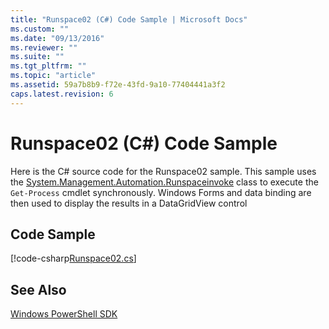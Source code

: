 ```yaml
---
title: "Runspace02 (C#) Code Sample | Microsoft Docs"
ms.custom: ""
ms.date: "09/13/2016"
ms.reviewer: ""
ms.suite: ""
ms.tgt_pltfrm: ""
ms.topic: "article"
ms.assetid: 59a7b8b9-f72e-43fd-9a10-77404441a3f2
caps.latest.revision: 6
---
```

# Runspace02 (C#) Code Sample

Here is the C# source code for the Runspace02 sample. This sample uses the [System.Management.Automation.Runspaceinvoke](/dotnet/api/System.Management.Automation.RunspaceInvoke) class to execute the `Get-Process` cmdlet synchronously. Windows Forms and data binding are then used to display the results in a DataGridView control

## Code Sample

[!code-csharp[Runspace02.cs](../../../../powershell-sdk-samples/SDK-2.0/csharp/Runspace02/Runspace02.cs#L11-L82 "Runspace02.cs")]

## See Also

[Windows PowerShell SDK](../windows-powershell-reference.md)
